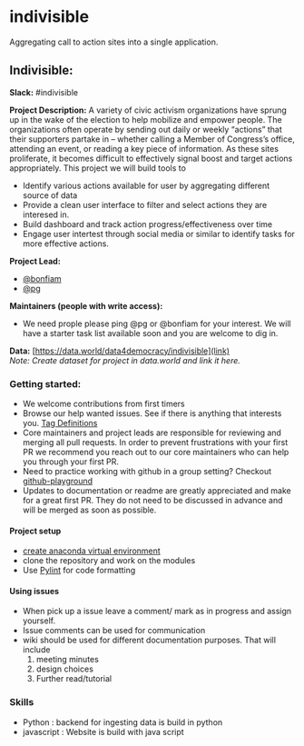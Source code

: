 # indivisible
Aggregating call to action sites into a single application.

## Indivisible:

**Slack:** #indivisible

**Project Description:**
A variety of civic activism organizations have sprung up in the wake of the election to help mobilize and empower people. The organizations often operate by sending out daily or weekly “actions” that their supporters partake in – whether calling a Member of Congress’s office, attending an event, or reading a key piece of information. As these sites proliferate, it becomes difficult to effectively signal boost and target actions appropriately. 
This project we will build tools to 
* Identify various actions available for user by aggregating different source of data
* Provide a clean user interface to filter and select actions they are interesed in.
* Build dashboard and track action progress/effectiveness over time
* Engage user intertest through social media or similar to identify tasks for more effective actions.

**Project Lead:**  
* [@bonfiam](https://datafordemocracy.slack.com/messages/@bonfiam )
* [@pg](https://datafordemocracy.slack.com/messages/@pg) 

**Maintainers (people with write access):**
* We need prople please ping @pg or @bonfiam for your interest. 
We will have a starter task list available soon and you are welcome to dig in.

**Data:** [https://data.world/data4democracy/indivisible](link)   
_Note: Create dataset for project in data.world and link it here._


### Getting started: 
* We welcome contributions from first timers
* Browse our help wanted issues. See if there is anything that interests you. [Tag Definitions](https://github.com/bstarling/gh-labels-template)
* Core maintainers and project leads are responsible for reviewing and merging all pull requests. In order to prevent frustrations with your first PR we recommend you reach out to our core maintainers who can help you through your first PR.
* Need to practice working with github in a group setting? Checkout [github-playground](https://github.com/Data4Democracy/github-playground)
* Updates to documentation or readme are greatly appreciated and make for a great first PR. They do not need to be discussed in advance and will be merged as soon as possible.

#### Project setup
* [create anaconda virtual environment](https://uoa-eresearch.github.io/eresearch-cookbook/recipe/2014/11/20/conda/)
* clone the repository and work on the modules 
* Use [Pylint](https://www.pylint.org/) for code formatting
#### Using issues
* When pick up a issue leave a comment/ mark as in progress and assign yourself. 
* Issue comments can be used for communication 
* wiki should be used for different documentation purposes. That will include
    1. meeting minutes
    2. design choices
    3. Further read/tutorial 


### Skills
* Python : backend for ingesting data is build in python
* javascript : Website is build with java script  

